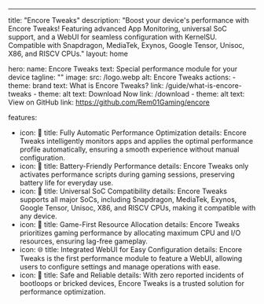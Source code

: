 ---
title: "Encore Tweaks"
description: "Boost your device's performance with Encore Tweaks! Featuring advanced App Monitoring, universal SoC support, and a WebUI for seamless configuration with KernelSU. Compatible with Snapdragon, MediaTek, Exynos, Google Tensor, Unisoc, X86, and RISCV CPUs."
layout: home

hero:
  name: Encore Tweaks
  text: Special performance module for your device
  tagline: ""
  image:
    src: /logo.webp
    alt: Encore Tweaks
  actions:
    - theme: brand
      text: What is Encore Tweaks?
      link: /guide/what-is-encore-tweaks
    - theme: alt
      text: Download Now
      link: /download
    - theme: alt
      text: View on GitHub
      link: https://github.com/Rem01Gaming/encore

features:
  - icon: 🤖
    title: Fully Automatic Performance Optimization
    details: Encore Tweaks intelligently monitors apps and applies the optimal performance profile automatically, ensuring a smooth experience without manual configuration.
  - icon: 🔋
    title: Battery-Friendly Performance
    details: Encore Tweaks only activates performance scripts during gaming sessions, preserving battery life for everyday use.
  - icon: 📱
    title: Universal SoC Compatibility
    details: Encore Tweaks supports all major SoCs, including Snapdragon, MediaTek, Exynos, Google Tensor, Unisoc, X86, and RISCV CPUs, making it compatible with any device.
  - icon: 🚀
    title: Game-First Resource Allocation
    details: Encore Tweaks prioritizes gaming performance by allocating maximum CPU and I/O resources, ensuring lag-free gameplay.
  - icon: 🌐
    title: Integrated WebUI for Easy Configuration
    details: Encore Tweaks is the first performance module to feature a WebUI, allowing users to configure settings and manage operations with ease.
  - icon: 🤗
    title: Safe and Reliable
    details: With zero reported incidents of bootloops or bricked devices, Encore Tweaks is a trusted solution for performance optimization.
